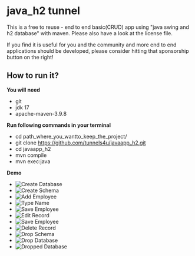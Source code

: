 # java_h2 tunnel

This is a free to reuse - end to end basic(CRUD) app using "java swing and h2 database" with maven.
Please also have a look at the license file.

If you find it is useful for you and the community and more end to end applications should be developed, please consider hitting that sponsorship button on the right!

## How to run it?

**You will need**

- git
- jdk 17
- apache-maven-3.9.8 

**Run following commands in your terminal**

-  cd path_where_you_wantto_keep_the_project/
-  git clone https://github.com/tunnels4u/javaapp_h2.git
-  cd javaapp_h2
-  mvn compile
-  mvn exec:java

**Demo**

- ![Create Database](./java_h2_demo/create_database.png?raw=true "Create Database")
- ![Create Schema](./java_h2_demo/create_schema.png?raw=true "Create Schema")
- ![Add Employee](./java_h2_demo/add_employee.png?raw=true "Add Employee")
- ![Type Name](./java_h2_demo/type_name.png?raw=true "Type Name")
- ![Save Employee](./java_h2_demo/save.png?raw=true "Save Employee")
- ![Edit Record](./java_h2_demo/edit_record.png?raw=true "Edit Record")
- ![Save Employee](./java_h2_demo/save.png?raw=true "Save Employee")
- ![Delete Record](./java_h2_demo/delete_record.png?raw=true "Delete Record")
- ![Drop Schema](./java_h2_demo/drop_schema.png?raw=true "Drop Schema")
- ![Drop Database](./java_h2_demo/drop_database.png?raw=true "Drop Database")
- ![Dropped Database](./java_h2_demo/database_dropped.png?raw=true "Dropped Database")
